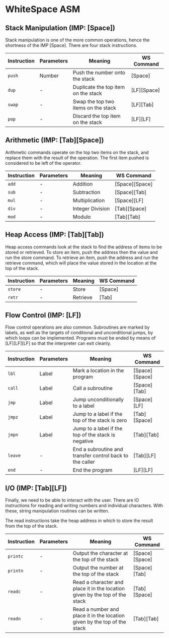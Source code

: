# WhiteSpace ASM

## Stack Manipulation (IMP: [Space])

Stack manipulation is one of the more common operations, hence the shortness of the IMP [Space]. There are four stack instructions.

| Instruction | Parameters | Meaning                             | WS Command  |
|-------------|------------|-------------------------------------|-------------|
|   `push`    |   Number   | Push the number onto the stack      | [Space]     |
|   `dup`     |     -      | Duplicate the top item on the stack | [LF][Space] |
|   `swap`    |     -      | Swap the top two items on the stack | [LF][Tab]   |
|   `pop`     |     -      | Discard the top item on the stack   | [LF][LF]    |

## Arithmetic (IMP: [Tab][Space])

Arithmetic commands operate on the top two items on the stack, and replace them with the result of the operation. The first item pushed is considered to be left of the operator.

| Instruction | Parameters | Meaning                             | WS Command     |
|-------------|------------|-------------------------------------|----------------|
|    `add`    |     -      | Addition                            | [Space][Space] |
|    `sub`    |     -      | Subtraction                         | [Space][Tab]   |
|    `mul`    |     -      | Multiplication                      | [Space][LF]    |
|    `div`    |     -      | Integer Division                    | [Tab][Space]   |
|    `mod`    |     -      | Modulo                              | [Tab][Tab]     |

## Heap Access (IMP: [Tab][Tab])

Heap access commands look at the stack to find the address of items to be stored or retrieved. To store an item, push the address then the value and run the store command. To retrieve an item, push the address and run the retrieve command, which will place the value stored in the location at the top of the stack.

| Instruction | Parameters | Meaning                             | WS Command |
|-------------|------------|-------------------------------------|------------|
| `store`     |      -     | Store                               | [Space]    |
| `retr`      |      -     | Retrieve                            | [Tab]      |

## Flow Control (IMP: [LF])

Flow control operations are also common. Subroutines are marked by labels, as well as the targets of conditional and unconditional jumps, by which loops can be implemented. Programs must be ended by means of [LF][LF][LF] so that the interpreter can exit cleanly.

| Instruction | Parameters | Meaning                                                  | WS Command     |
|-------------|------------|----------------------------------------------------------|----------------|
|   `lbl`     |  Label	   | Mark a location in the program                           | [Space][Space] |
|   `call`    |  Label	   | Call a subroutine                                        | [Space][Tab]   |
|   `jmp`     |  Label	   | Jump unconditionally to a label                          | [Space][LF]    |
|   `jmpz`    |  Label	   | Jump to a label if the top of the stack is zero          | [Tab][Space]   |
|   `jmpn`    |  Label	   | Jump to a label if the top of the stack is negative      | [Tab][Tab]     |
|   `leave`   |    -       | End a subroutine and transfer control back to the caller | [Tab][LF]      |
|   `end`     |    -	   | End the program                                          | [LF][LF]       |

## I/O (IMP: [Tab][LF])

Finally, we need to be able to interact with the user. There are IO instructions for reading and writing numbers and individual characters. With these, string manipulation routines can be written.

The read	instructions take the heap address in which to store the result from the top of the stack.

| Instruction | Parameters | Meaning                                                                     | WS Command     |
|-------------|------------|-----------------------------------------------------------------------------|----------------|
|  `printc`   |     -      | Output the character at the top of the stack                                | [Space][Space]
|  `printn`   |     -      | Output the number at the top of the stack                                   | [Space][Tab]
|  `readc`    |     -      | Read a character and place it in the location given by the top of the stack | [Tab][Space]
|  `readn`    |     -      | Read a number and place it in the location given by the top of the stack    | [Tab][Tab]
